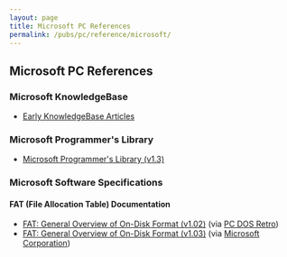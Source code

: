 ```yaml
---
layout: page
title: Microsoft PC References
permalink: /pubs/pc/reference/microsoft/
---
```


Microsoft PC References
-----------------------

### Microsoft KnowledgeBase

- [Early KnowledgeBase Articles](kb/)

### Microsoft Programmer's Library

- [Microsoft Programmer's Library (v1.3)](mspl13/)

### Microsoft Software Specifications

#### FAT (File Allocation Table) Documentation

- [FAT: General Overview of On-Disk Format (v1.02)](https://s3-us-west-2.amazonaws.com/archive.pcjs.org/pubs/pc/reference/microsoft/fatgen102.pdf) (via [PC DOS Retro](https://sites.google.com/site/pcdosretro/))
- [FAT: General Overview of On-Disk Format (v1.03)](https://s3-us-west-2.amazonaws.com/archive.pcjs.org/pubs/pc/reference/microsoft/fatgen103.pdf) (via [Microsoft Corporation](http://msdn.microsoft.com/en-us/windows/hardware/gg463080))
